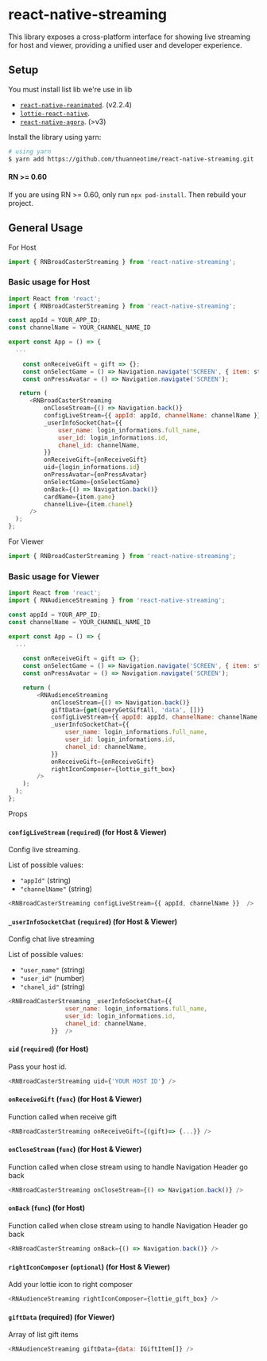 # react-native-streaming


This library exposes a cross-platform interface for showing live streaming for host and viewer, providing a unified user and developer experience.

## Setup


You must install list lib we're use in lib
 - [`react-native-reanimated`](https://github.com/kmagiera/react-native-reanimated). (v2.2.4)
 - [`lottie-react-native`](https://github.com/lottie-react-native/lottie-react-native).
 - [`react-native-agora`](https://github.com/AgoraIO-Community/react-native-agora#readme). (>v3)

Install the library using yarn:

```bash
# using yarn
$ yarn add https://github.com/thuanneotime/react-native-streaming.git
```


#### RN >= 0.60

If you are using RN >= 0.60, only run `npx pod-install`. Then rebuild your project.

## General Usage

For Host 

```js
import { RNBroadCasterStreaming } from 'react-native-streaming';
```

### Basic usage for Host

```js
import React from 'react';
import { RNBroadCasterStreaming } from 'react-native-streaming';

const appId = YOUR_APP_ID;
const channelName = YOUR_CHANNEL_NAME_ID

export const App = () => {
  ...
  
    const onReceiveGift = gift => {};
    const onSelectGame = () => Navigation.navigate('SCREEN', { item: state });
    const onPressAvatar = () => Navigation.navigate('SCREEN');

   return (
      <RNBroadCasterStreaming
          onCloseStream={() => Navigation.back()}
          configLiveStream={{ appId: appId, channelName: channelName }}
          _userInfoSocketChat={{
              user_name: login_informations.full_name,
              user_id: login_informations.id,
              chanel_id: channelName,
          }}
          onReceiveGift={onReceiveGift}
          uid={login_informations.id}
          onPressAvatar={onPressAvatar}
          onSelectGame={onSelectGame}
          onBack={() => Navigation.back()}
          cardName={item.game}
          channelLive={item.chanel}
      />
  );
};
```

For Viewer 

```js
import { RNBroadCasterStreaming } from 'react-native-streaming';
```

### Basic usage for Viewer

```js
import React from 'react';
import { RNAudienceStreaming } from 'react-native-streaming';

const appId = YOUR_APP_ID;
const channelName = YOUR_CHANNEL_NAME_ID

export const App = () => {
  ...
  
    const onReceiveGift = gift => {};
    const onSelectGame = () => Navigation.navigate('SCREEN', { item: state });
    const onPressAvatar = () => Navigation.navigate('SCREEN');

    return (
        <RNAudienceStreaming
            onCloseStream={() => Navigation.back()}
            giftData={get(queryGetGiftAll, 'data', [])}
            configLiveStream={{ appId: appId, channelName: channelName }}
            _userInfoSocketChat={{
                user_name: login_informations.full_name,
                user_id: login_informations.id,
                chanel_id: channelName,
            }}
            onReceiveGift={onReceiveGift}
            rightIconComposer={lottie_gift_box}
        />
    );
  );
};
```

Props

#### `configLiveStream` (`required`) (for Host & Viewer)

Config live streaming.

List of possible values:

- `"appId"` (string)
- `"channelName"` (string)

```js
<RNBroadCasterStreaming configLiveStream={{ appId, channelName }}  />
```

#### `_userInfoSocketChat` (`required`) (for Host & Viewer)

Config chat live streaming

List of possible values:

- `"user_name"` (string)
- `"user_id"` (number)
- `"chanel_id"` (string)

```js
<RNBroadCasterStreaming _userInfoSocketChat={{
                user_name: login_informations.full_name,
                user_id: login_informations.id,
                chanel_id: channelName,
            }}  />
```


#### `uid` (`required`) (for Host)

Pass your host id.

```js
<RNBroadCasterStreaming uid={'YOUR HOST ID'} />
```


#### `onReceiveGift` (`func`) (for Host & Viewer)

Function called when receive gift

```js
<RNBroadCasterStreaming onReceiveGift={(gift)=> {...}} />
```

#### `onCloseStream` (`func`) (for Host & Viewer)

Function called when close stream using to handle Navigation Header go back

```js
<RNBroadCasterStreaming onCloseStream={() => Navigation.back()} />
```

#### `onBack` (`func`) (for Host)

Function called when close stream using to handle Navigation Header go back

```js
<RNBroadCasterStreaming onBack={() => Navigation.back()} />
```


#### `rightIconComposer` (`optional`) (for Host & Viewer)

Add your lottie icon to right composer

```js
<RNAudienceStreaming rightIconComposer={lottie_gift_box} />
```


#### `giftData` (required) (for Viewer)

Array of list gift items

```js
<RNAudienceStreaming giftData={data: IGiftItem[]} />
```

         

